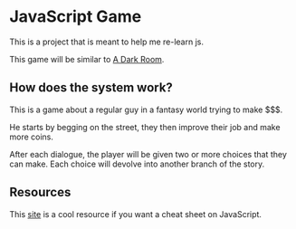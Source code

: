 # JavaScript Game

This is a project that is meant to help me re-learn js.

This game will be similar to [A Dark Room](https://adarkroom.doublespeakgames.com/).

## How does the system work?

This is a game about a regular guy in a fantasy world trying to make $$$.

He starts by begging on the street, they then improve their job and make more coins.

After each dialogue, the player will be given two or more choices that they can make. Each choice will devolve into another branch of the story.

## Resources

This [site](https://www.javascriptcheatsheet.org/) is a cool resource if you want a cheat sheet on JavaScript.


